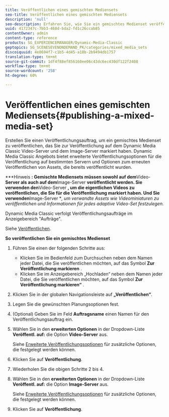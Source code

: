 ```yaml
---
title: Veröffentlichen eines gemischten Mediensets
seo-title: Veröffentlichen eines gemischten Mediensets
description: 'null'
seo-description: Erfahren Sie, wie Sie ein gemischtes Medienset veröffentlichen.
uuid: 4172347c-7bb3-468d-bda2-fd1c26ccab85
contentOwner: admin
content-type: reference
products: SG_EXPERIENCEMANAGER/Dynamic-Media-Classic
geptopics: SG_SCENESEVENONDEMAND_PK/categories/mixed_media_sets
discoiquuid: 4e8694f7-c1b5-4d45-a18b-2b9494db1757
translation-type: tm+mt
source-git-commit: 1df4f88ef856160ee06c43dc6ec430df122f2408
workflow-type: tm+mt
source-wordcount: '258'
ht-degree: 60%

---
```



# Veröffentlichen eines gemischten Mediensets{#publishing-a-mixed-media-set}

Erstellen Sie einen Veröffentlichungsauftrag, um ein gemischtes Medienset zu veröffentlichen, das Sie zur Veröffentlichung auf dem Dynamic Media Classic Video-Server und dem Image-Server markiert haben. Dynamic Media Classic Angebots bietet erweiterte Veröffentlichungsoptionen für die Veröffentlichung auf bestimmten Servern und Optionen zum erneuten Veröffentlichen von Assets, die bereits veröffentlicht wurden.

***Hinweis **: Gemischte Mediensets müssen sowohl auf dem**Video-**Server als auch auf dem**Image-Server **veröffentlicht werden. Sie verwenden den**Video-Server **, um die eigentlichen Videos zu veröffentlichen, die Sie für die Veröffentlichung markiert haben. Und Sie verwenden**Image-Server **, um verwandte Assets wie Videominiaturen zu veröffentlichen und Informationen für jedes adaptive Video-Set festzulegen.*

Dynamic Media Classic verfolgt Veröffentlichungsaufträge im Anzeigebereich &quot;Aufträge&quot;.

Siehe [Veröffentlichen](publishing-files.md#publishing_files).

<!-- 

Comment Type: remark
Last Modified By: unknown unknown 
Last Modified Date: 

<p>RB: Updated the following steps as per Cynthia email, 11/9/2012, added 11/12/2012</p>

 -->

**So veröffentlichen Sie ein gemischtes Medienset**

1. Führen Sie einen der folgenden Schritte aus:

   * Klicken Sie im Bedienfeld zum Durchsuchen neben dem Namen jeder Datei, die Sie veröffentlichen möchten, auf das Symbol **Zur Veröffentlichung markieren** .
   * Klicken Sie im Anzeigebereich „Hochladen“ neben dem Namen jeder Datei, die Sie veröffentlichen möchten, auf das Symbol **Zur Veröffentlichung markieren“** .

1. Klicken Sie in der globalen Navigationsleiste auf **„Veröffentlichen“**.
1. Legen Sie die gewünschten Planungsoptionen fest.
1. (Optional) Geben Sie im Feld **Auftragsname** einen Namen für den Veröffentlichungsauftrag ein.
1. Wählen Sie in den **erweiterten Optionen** in der Dropdown-Liste **Veröffentl. auf:** die Option **Video-Server** aus.

   Siehe [Erweiterte Veröffentlichungsoptionen](publishing-files.md#advanced_publish_options) für zusätzliche Optionen, die festgelegt werden können.

1. Klicken Sie auf **Veröffentlichung**.
1. Wiederholen Sie die obigen Schritte 2 bis 4.
1. Wählen Sie in den **erweiterten Optionen** in der Dropdown-Liste **Veröffentl. auf:** die Option **Image-Server** aus.

   Siehe [Erweiterte Veröffentlichungsoptionen](publishing-files.md#advanced_publish_options) für zusätzliche Optionen, die festgelegt werden können.

1. Klicken Sie auf **Veröffentlichung**.

